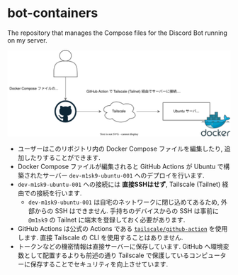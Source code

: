 # bot-containers

The repository that manages the Compose files for the Discord Bot running on my server.

![Overview](./bot-containers.drawio.svg)

- ユーザーはこのリポジトリ内の Docker Compose ファイルを編集したり, 追加したりすることができます.
- Docker Compose ファイルが編集されると GitHub Actions が Ubuntu で構築されたサーバー `dev-m1sk9-ubuntu-001` へのデプロイを行います.
- `dev-m1sk9-ubuntu-001` への接続には **直接SSHはせず**, Tailscale (Tailnet) 経由での接続を行います.
  - `dev-m1sk9-ubuntu-001` は自宅のネットワークに閉じ込めてあるため, 外部からの SSH はできません. 手持ちのデバイスからの SSH は事前に `@m1sk9` の Tailnet に端末を登録しておく必要があります.
- GitHub Actions は公式の Actions である [`tailscale/github-action`](https://github.com/tailscale/github-action) を使用します. 直接 Tailscale の CLI を使用することはありません.
- トークンなどの機密情報は直接サーバーに保存しています. GitHub へ環境変数として配置するよりも前述の通り Tailscale で保護しているコンピューターに保存することでセキュリティを向上させています.
